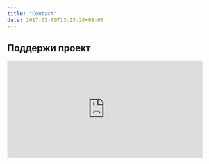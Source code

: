 ```yaml
---
title: "Contact"
date: 2017-03-09T13:23:28+08:00
---
```


## Поддержи проект

<div style="width: 0; overflow-x: visible">
<iframe src="https://money.yandex.ru/quickpay/shop-widget?writer=buyer&targets=&targets-hint=%D0%9D%D0%B0%20%D0%BF%D1%80%D0%BE%D0%B5%D0%BA%D1%82&default-sum=50&button-text=11&payment-type-choice=on&mobile-payment-type-choice=on&hint=&successURL=&quickpay=shop&account=41001612955830" width="450" height="224" frameborder="0" allowtransparency="true" scrolling="no"></iframe>
</div>
